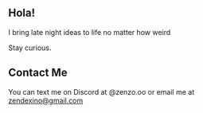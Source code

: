 ## Hola! ##
I bring late night ideas to life no matter how weird

Stay curious.  

## Contact Me
You can text me on Discord at @zenzo.oo or email me at zendexino@gmail.com
